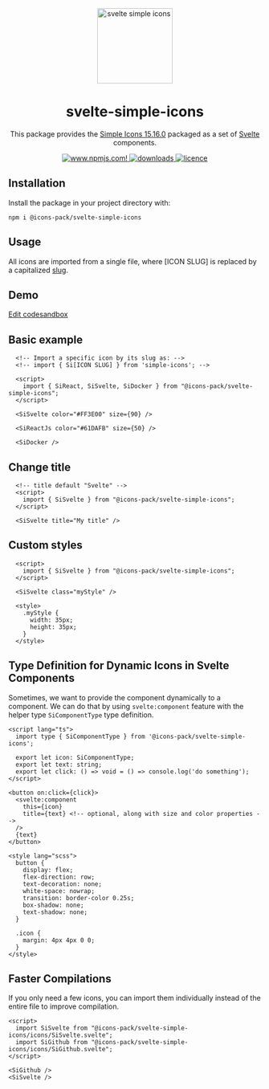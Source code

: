<div align="center">
  <img alt="svelte simple icons" src="./docs/svg/svelte-simple-icons.svg" width="150" />

# svelte-simple-icons

This package provides the [Simple Icons 15.16.0](https://github.com/simple-icons/simple-icons/releases/tag/15.16.0) packaged as a set of [Svelte](https://svelte.dev/) components.

  <a href="https://www.npmjs.com/package/@icons-pack/svelte-simple-icons" target="_blank">
    <img src="https://img.shields.io/npm/v/@icons-pack/svelte-simple-icons?color=CB061D&style=flat-square" alt="www.npmjs.com!" />
  </a>

  <a href="https://www.npmjs.com/package/@icons-pack/svelte-simple-icons" target="_blank">
    <img src="https://img.shields.io/npm/dw/@icons-pack/svelte-simple-icons?color=087BB4&style=flat-square" alt="downloads" />
  </a>

  <a href="https://github.com/icons-pack/svelte-simple-icons/blob/canary/LICENSE" target="_blank">
    <img src="https://img.shields.io/npm/l/@icons-pack/svelte-simple-icons?color=008660&style=flat-square" alt="licence" />
  </a>
</div>

## Installation

Install the package in your project directory with:

```shell
npm i @icons-pack/svelte-simple-icons
```

## Usage

All icons are imported from a single file, where [ICON SLUG] is replaced by a capitalized [slug](https://github.com/simple-icons/simple-icons/blob/master/slugs.md).

## Demo

[Edit codesandbox](https://codesandbox.io/s/busy-satoshi-g52wq?file=/App.svelte)

## Basic example

```svelte
  <!-- Import a specific icon by its slug as: -->
  <!-- import { Si[ICON SLUG] } from 'simple-icons'; -->

  <script>
    import { SiReact, SiSvelte, SiDocker } from "@icons-pack/svelte-simple-icons";
  </script>

  <SiSvelte color="#FF3E00" size={90} />

  <SiReactJs color="#61DAFB" size={50} />

  <SiDocker />
```

## Change title

```svelte
  <!-- title default "Svelte" -->
  <script>
    import { SiSvelte } from "@icons-pack/svelte-simple-icons";
  </script>

  <SiSvelte title="My title" />
```

## Custom styles

```svelte
  <script>
    import { SiSvelte } from "@icons-pack/svelte-simple-icons";
  </script>

  <SiSvelte class="myStyle" />

  <style>
    .myStyle {
      width: 35px;
      height: 35px;
    }
  </style>
```

## Type Definition for Dynamic Icons in Svelte Components

Sometimes, we want to provide the component dynamically to a component. We can do that by using `svelte:component` feature with the
helper type `SiComponentType` type definition.

```svelte
<script lang="ts">
  import type { SiComponentType } from '@icons-pack/svelte-simple-icons';

  export let icon: SiComponentType;
  export let text: string;
  export let click: () => void = () => console.log('do something');
</script>

<button on:click={click}>
  <svelte:component
    this={icon}
    title={text} <!-- optional, along with size and color properties -->
  />
  {text}
</button>

<style lang="scss">
  button {
    display: flex;
    flex-direction: row;
    text-decoration: none;
    white-space: nowrap;
    transition: border-color 0.25s;
    box-shadow: none;
    text-shadow: none;
  }

  .icon {
    margin: 4px 4px 0 0;
  }
</style>
```

## Faster Compilations

If you only need a few icons, you can import them individually instead of the entire file to improve compilation.

```svelte
<script>
  import SiSvelte from "@icons-pack/svelte-simple-icons/icons/SiSvelte.svelte";
  import SiGithub from "@icons-pack/svelte-simple-icons/icons/SiGithub.svelte";
</script>

<SiGithub />
<SiSvelte />
```
